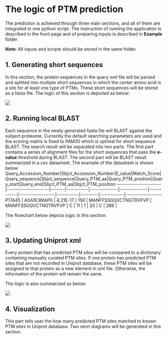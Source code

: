 # The logic of PTM prediction
The prediction is achieved through three main sections, and all of them are integrated in one python script. 
The instruction of running the application is described in the front page and of preparing inputs is described in **Example** folder

**Note**: All inputs and scripts should be stored in the same folder.

## 1. Generating short sequences
In this section, the protein sequences in the query xml file will be parsed and splitted into multiple short sequences in which the center amino acid is a site for at least one type of PTMs. These short sequences will be stored as a fasta file. The logic of this section is depicted as below:

[![](https://mermaid.ink/img/eyJjb2RlIjoiZ3JhcGggVERcbkFbT25lIFBUTSBzaXRlXSAtLT5Ce1doZXJlIGlzIGl0J3MgcG9zaXRpb24gaW4gc2VxdWVuY2U_fVxuQiAtLT4gfENsb3NlIHRvIEMgdGVybWludXN8QyhlLmcuICdNJ0VGVFJIQUtMUEQuLi4pXG5CIC0tPiB8SW4gdGhlIG1pZGRsZXxEKGUuZy4gLi4uWVRSU1cnSydMR1RTQS4uLilcbkIgLS0-IHxDbG9zZSB0byBOIHRlcm1pbnVzfEUoZS5nLiAuLi5SRURSVFNLJ04nTUQpXG5DIC0tPiB8RXh0cmFjdHxGW0FkZCB0aGUgc2hvcnQgc2VxdWVuY2UgaW4gYSBmYXN0YSBmaWxlXVxuRCAtLT4gfEV4dHJhY3R8RlxuRSAtLT4gfEV4dHJhY3R8RlxuRiAtLT4gfE5leHQgUFRNIHNpdGV8QSIsIm1lcm1haWQiOnsidGhlbWUiOiJuZXV0cmFsIn0sInVwZGF0ZUVkaXRvciI6ZmFsc2V9)](https://mermaid-js.github.io/mermaid-live-editor/#/edit/eyJjb2RlIjoiZ3JhcGggVERcbkFbT25lIFBUTSBzaXRlXSAtLT5Ce1doZXJlIGlzIGl0J3MgcG9zaXRpb24gaW4gc2VxdWVuY2U_fVxuQiAtLT4gfENsb3NlIHRvIEMgdGVybWludXN8QyhlLmcuICdNJ0VGVFJIQUtMUEQuLi4pXG5CIC0tPiB8SW4gdGhlIG1pZGRsZXxEKGUuZy4gLi4uWVRSU1cnSydMR1RTQS4uLilcbkIgLS0-IHxDbG9zZSB0byBOIHRlcm1pbnVzfEUoZS5nLiAuLi5SRURSVFNLJ04nTUQpXG5DIC0tPiB8RXh0cmFjdHxGW0FkZCB0aGUgc2hvcnQgc2VxdWVuY2UgaW4gYSBmYXN0YSBmaWxlXVxuRCAtLT4gfEV4dHJhY3R8RlxuRSAtLT4gfEV4dHJhY3R8RlxuRiAtLT4gfE5leHQgUFRNIHNpdGV8QSIsIm1lcm1haWQiOnsidGhlbWUiOiJuZXV0cmFsIn0sInVwZGF0ZUVkaXRvciI6ZmFsc2V9)

## 2. Running local BLAST
Each sequence in the newly generated fasta file will BLAST against the subject proteome. Currently the default searching parameters are used and the scoring matrix is fixed to PAM30 which is optimal for short sequence BLAST. The search result will be separated into two parts. The first part contains a series of alignment files for the short sequences that pass the **e-value** threshold during BLAST. The second part will be BLAST result summarized in a csv datasheet. The example of the datasheet is shown below:
Query_Accession_Number|Sbjct_Accession_Number|E_value|Match_Score|Query_sequence|Sbjct_sequence|Query_PTM_aa|Query_PTM_position|Query_start|Query_end|Sbjct_PTM_aa|Sbjct_PTM_position
----------------------|---------------------|-------|-----------|--------------|--------------|------------|------------------|-----------|---------|------------|------------------
 P17445 |  A0A1E3MAP0  | 4.21E-17 |  156   |	MANFFSSGQVCTNGTRVFVP | MANFFSSGQVCTNGTRVFVP | C | 11 | 1 | 20 | C | 286 |

The flowchart below depicts logic in this section:

[![](https://mermaid.ink/img/eyJjb2RlIjoiZ3JhcGggVERcbkFbU2hvcnQgc2VxdWVuY2UgZmFzdGEgZmlsZV0gLS0-QihSdW4gbG9jYWwgQkxBU1QgYWdhc2ludCBzdWJqZWN0IGRhdGFiYXNlKVxuQiAtLT4gfERpZmZlcmVudCBzZWFyY2ggcGFyYW1ldGVyc3xCXG5CIC0tPiBDW0JMQVNUIHhtbCBvdXRwdXRdXG5DIC0tPiBEW1NlcXVlbmNlIGFsaWdubWVudCBvZiBlYWNoIGhpdF1cbkMgLS0-IEVbU3VtbWFyaXplZCBvdXRwdXQgaW4gYSBjc3YgZmlsZV1cbiIsIm1lcm1haWQiOnsidGhlbWUiOiJuZXV0cmFsIn0sInVwZGF0ZUVkaXRvciI6ZmFsc2V9)](https://mermaid-js.github.io/mermaid-live-editor/#/edit/eyJjb2RlIjoiZ3JhcGggVERcbkFbU2hvcnQgc2VxdWVuY2UgZmFzdGEgZmlsZV0gLS0-QihSdW4gbG9jYWwgQkxBU1QgYWdhc2ludCBzdWJqZWN0IGRhdGFiYXNlKVxuQiAtLT4gfERpZmZlcmVudCBzZWFyY2ggcGFyYW1ldGVyc3xCXG5CIC0tPiBDW0JMQVNUIHhtbCBvdXRwdXRdXG5DIC0tPiBEW1NlcXVlbmNlIGFsaWdubWVudCBvZiBlYWNoIGhpdF1cbkMgLS0-IEVbU3VtbWFyaXplZCBvdXRwdXQgaW4gYSBjc3YgZmlsZV1cbiIsIm1lcm1haWQiOnsidGhlbWUiOiJuZXV0cmFsIn0sInVwZGF0ZUVkaXRvciI6ZmFsc2V9)

## 3. Updating Uniprot xml
Every protein that has predicted PTM sites will be compared to a dictionary containing manually curated PTM sites. If one protein has predicted PTM sites that are not recorded in Uniprot database, these PTM sites will be assigned to that protein as a new element in xml file. Otherwise, the information of the protein will remain the same.

The logic is also summarized as below:

[![](https://mermaid.ink/img/pako:eNqNkjFvwjAQhf_KyROVQN0ZWgWCQGppK5EOFWEw8UFcJXZkn1sQ4b_XiZtAqw7NZMvv3Xd3eSeWaYFszPaGVzkkcarAf9H6WSFURhNKBajIHMEfrNu-Y0YgOPEtt7iB0egO6hVyk-XA91wqSzB5jFYJaEeVo3pyijVakAQ5_2hKopAZoYCXZAlWEt6fA3LS1KqfdA3TwQNiBZQjaCP3UvHiZys31443tDXEgUK5tH8gAA_S9-Xtr0o2lTpm3DNn6yS_DJxzC0pf_AYzbQSK20bUXfpnC0J7eQPICiew7fzShVa4CbhZu675IBLil6YnkW5frseMw5LbOf-7mmnrWQyiqkLVwa5_pudwUPjZbQQOZQE7WeB3gXkoEC6LsCY8UHDXUarYkJVoSi6FD8-p0aXMY0pM2dgfFToyvEhZqs5e6iofGZwJSdqw8Y4XFoeMO9Kro8rYmIzDThRL7rNY9ipsTcuQ0jas5y__cOd6?type=png)](https://mermaid-js.github.io/mermaid-live-editor/edit#pako:eNqNkjFvwjAQhf_KyROVQN0ZWgWCQGppK5EOFWEw8UFcJXZkn1sQ4b_XiZtAqw7NZMvv3Xd3eSeWaYFszPaGVzkkcarAf9H6WSFURhNKBajIHMEfrNu-Y0YgOPEtt7iB0egO6hVyk-XA91wqSzB5jFYJaEeVo3pyijVakAQ5_2hKopAZoYCXZAlWEt6fA3LS1KqfdA3TwQNiBZQjaCP3UvHiZys31443tDXEgUK5tH8gAA_S9-Xtr0o2lTpm3DNn6yS_DJxzC0pf_AYzbQSK20bUXfpnC0J7eQPICiew7fzShVa4CbhZu675IBLil6YnkW5frseMw5LbOf-7mmnrWQyiqkLVwa5_pudwUPjZbQQOZQE7WeB3gXkoEC6LsCY8UHDXUarYkJVoSi6FD8-p0aXMY0pM2dgfFToyvEhZqs5e6iofGZwJSdqw8Y4XFoeMO9Kro8rYmIzDThRL7rNY9ipsTcuQ0jas5y__cOd6)

## 4. Visualization
This part tells user the how many predicted PTM sites matched to known PTM sites in Uniprot database. Two venn diagrams will be generated in this section.

